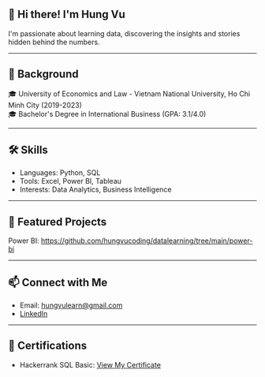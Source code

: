 ## 👋 Hi there! I'm Hung Vu
I'm passionate about learning data, discovering the insights and stories hidden behind the numbers.

---

## 📖 Background
🎓 University of Economics and Law - Vietnam National University, Ho Chi Minh City (2019-2023)  
🎓 Bachelor's Degree in International Business (GPA: 3.1/4.0)

---
## 🛠️ Skills
- Languages: Python, SQL
- Tools: Excel, Power BI, Tableau
- Interests: Data Analytics, Business Intelligence

---
## 🚀 Featured Projects
Power BI: https://github.com/hungvucoding/datalearning/tree/main/power-bi

---
## 📫 Connect with Me
- Email: hungvulearn@gmail.com
- [LinkedIn](https://www.linkedin.com/in/vutranhung/)

---
## 🏅 Certifications
- Hackerrank SQL Basic: [View My Certificate](https://github.com/hungvucoding/hungvucoding/blob/main/Certification/Hackerrank%20SQL%20Basic.pdf)




<!--
**hungvucoding/hungvucoding** is a ✨ _special_ ✨ repository because its `README.md` (this file) appears on your GitHub profile.

Here are some ideas to get you started:

- 🔭 I’m currently working on ...
- 🌱 I’m currently learning ...
- 👯 I’m looking to collaborate on ...
- 🤔 I’m looking for help with ...
- 💬 Ask me about ...
- 📫 How to reach me: ...
- 😄 Pronouns: ...
- ⚡ Fun fact: ...
-->
